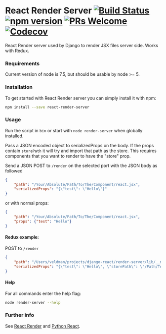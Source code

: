 # React Render Server [![Build Status](https://travis-ci.org/veldman/react-render-server.svg?branch=master?style=flat-square)](https://travis-ci.org/veldman/react-render-server) [![npm version](https://img.shields.io/npm/v/react-render-server.svg?style=flat-square)](https://www.npmjs.com/package/react-render-server) [![PRs Welcome](https://img.shields.io/badge/PRs-welcome-brightgreen.svg?style=flat-square)](CONTRIBUTING.md) [![Codecov](https://img.shields.io/codecov/c/github/veldman/react-render-server.svg?style=flat-square)](https://codecov.io/github/veldman/react-render-server)

React Render server used by Django to render JSX files server side. Works with Redux.

### Requirements

Current version of node is 7.5, but should be usable by node >= 5.

### Installation

To get started with React Render server you can simply install it with npm:

```bash
npm install --save react-render-server
```

### Usage

Run the script in `bin` or start with `node render-server` when globally installed.

Pass a JSON encoded object to serializedProps on the body. If the props
contain `storePath` it will try and import that path as the store.
This requires components that you want to render to have the "store" prop.


Send a JSON POST to `/render` on the selected port with the JSON body as followed

```json
{
	"path": "/Your/Absolute/Path/To/The/Component/react.jsx",
	"serializedProps": "{\"test\": \"Hello\"}"
}
```

or with normal props:

```json
{
	"path": "/Your/Absolute/Path/To/The/Component/react.jsx",
	"props": {"test": "Hello"}
}
```


#### Redux example:

POST to `/render`


```json
{
	"path": "/Users/veldman/projects/django-react/render-server/lib/__mock__/react.jsx",
	"serializedProps": "{\"test\": \"Hello\", \"storePath\": \"/Path/To/Store/store.js\"}"
}
```

#### Help

For all commands enter the help flag:
```bash
node render-server --help
```

### Further info

See [React Render](https://github.com/markfinger/react-render) and [Python React](https://github.com/markfinger/python-react).
